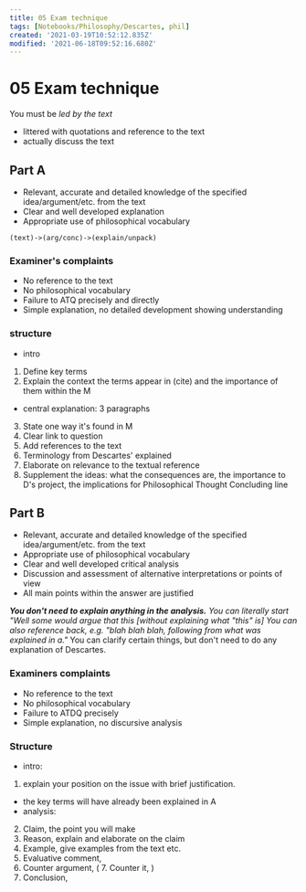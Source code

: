 ```yaml
---
title: 05 Exam technique
tags: [Notebooks/Philosophy/Descartes, phil]
created: '2021-03-19T10:52:12.835Z'
modified: '2021-06-18T09:52:16.680Z'
---
```


# 05 Exam technique
You must be *led by the text*
- littered with quotations and reference to the text
- actually discuss the text

## Part A
- Relevant, accurate and detailed knowledge of the specified idea/argument/etc. from the text
- Clear and well developed explanation
- Appropriate use of philosophical vocabulary

```flow
(text)->(arg/conc)->(explain/unpack)
```

### Examiner's complaints
- No reference to the text
- No philosophical vocabulary
- Failure to ATQ precisely and directly
- Simple explanation, no detailed development showing understanding
### structure
- intro
1. Define key terms
2. Explain the context the terms appear in (cite) and the importance of them within the M

- central explanation: 3 paragraphs
3. State one way it's found in M
4. Clear link to question
5. Add references to the text
6. Terminology from Descartes' explained
7. Elaborate on relevance to the textual reference
8. Supplement the ideas: what the consequences are, the importance to D's project, the implications for Philosophical Thought
Concluding line
## Part B
- Relevant, accurate and detailed knowledge of the specified idea/argument/etc. from the text
- Appropriate use of philosophical vocabulary
- Clear and well developed critical analysis
- Discussion and assessment of alternative interpretations or points of view
- All main points within the answer are justified

***You don't need to explain anything in the analysis.***
*You can literally start "Well some would argue that this [without explaining what "this" is]*
*You can also reference back, e.g. "blah blah blah, following from what was explained in a."*
You can clarify certain things, but don't need to do any explanation of Descartes.
### Examiners complaints
- No reference to the text
- No philosophical vocabulary
- Failure to ATDQ precisely
- Simple explanation, no discursive analysis

### Structure
- intro:
1. explain your position on the issue with brief justification.
  - the key terms will have already been explained in A
- analysis:
2. Claim, the point you will make
3. Reason, explain and elaborate on the claim
4. Example, give examples from the text etc.
5. Evaluative comment, 
6. Counter argument, 
  ( 7. Counter it, )
8. Conclusion, 
